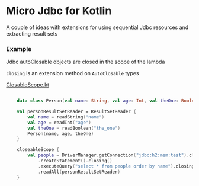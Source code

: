 # Micro Jdbc for Kotlin

A couple of ideas with extensions for using sequential Jdbc resources and extracting result sets

### Example

Jdbc autoClosable objects are closed in the scope of the lambda

`closing` is an extension method on `AutoClosable` types

[ClosableScope.kt](https://github.com/griffio/micro-jdbc/blob/master/src/main/kotlin/griffio/micro/ClosableScope.kt)

```kotlin

    data class Person(val name: String, val age: Int, val theOne: Boolean)

    val personResultSetReader = ResultSetReader {
        val name = readString("name")
        val age = readInt("age")
        val theOne = readBoolean("the_one")
        Person(name, age, theOne)
    }

    closeableScope {
        val people = DriverManager.getConnection("jdbc:h2:mem:test").closing()
            .createStatement().closing()
            .executeQuery("select * from people order by name").closing()
            .readAll(personResultSetReader)
    }
```
